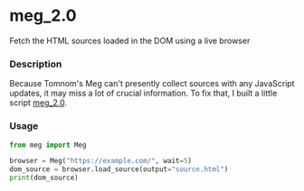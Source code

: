 # meg_2.0
Fetch the HTML sources loaded in the DOM using a live browser

### Description

Because Tomnom's Meg can't presently collect sources with any JavaScript updates, it may miss a lot of crucial information. To fix that, I built a little script [meg_2.0](https://github.com/basedygt/meg_2.0).

### Usage

```python
from meg import Meg

browser = Meg("https://example.com/", wait=5)
dom_source = browser.load_source(output="source.html")
print(dom_source)
```
